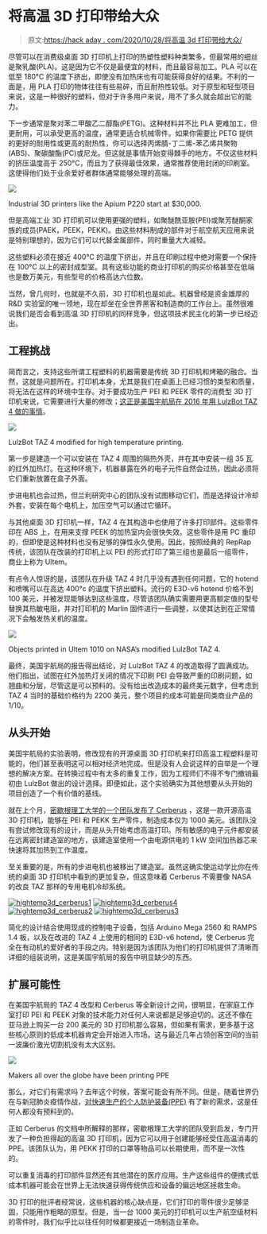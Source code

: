 # 将高温 3D 打印带给大众

> 原文:[https://hack aday . com/2020/10/28/将高温 3d 打印带给大众/](https://hackaday.com/2020/10/28/bringing-high-temperature-3d-printing-to-the-masses/)

尽管可以在消费级桌面 3D 打印机上打印的热塑性塑料种类繁多，但最常用的细丝是聚乳酸(PLA)。这是因为它不仅是最便宜的材料，而且最容易加工。PLA 可以在低至 180°C 的温度下挤出，即使没有加热床也有可能获得良好的结果。不利的一面是，用 PLA 打印的物体往往有些易碎，而且耐热性较低。对于原型和轻型项目来说，这是一种很好的塑料，但对于许多用户来说，用不了多久就会超出它的能力。

下一步通常是聚对苯二甲酸乙二醇酯(PETG)。这种材料并不比 PLA 更难加工，但更耐用，可以承受更高的温度，通常更适合机械零件。如果你需要比 PETG 提供的更好的耐用性或更高的耐热性，你可以选择丙烯腈-丁二烯-苯乙烯共聚物(ABS)、聚碳酸酯(PC)或尼龙。但这就是事情开始变得棘手的地方。不仅这些材料的挤压温度高于 250°C，而且为了获得最佳效果，通常推荐使用封闭的印刷室。这使得他们处于业余爱好者群体通常能够处理的高端。

[![](../Images/1fee1e4e6021e956b7d5ca2cb058744f.png)](https://hackaday.com/wp-content/uploads/2020/10/hightemp3d_apium.jpg)

Industrial 3D printers like the Apium P220 start at $30,000.

但是高端工业 3D 打印机可以使用更强的塑料，如聚醚酰亚胺(PEI)或聚芳醚酮家族的成员(PAEK，PEEK，PEKK)。由这些材料制成的部件对于航空航天应用来说是特别理想的，因为它们可以代替金属部件，同时重量大大减轻。

这些塑料必须在接近 400°C 的温度下挤出，并且在印刷过程中绝对需要一个保持在 100°C 以上的密封成型室。具有这些功能的商业打印机的购买价格甚至在低端也是数万美元，有些型号的价格高达六位数。

当然，曾几何时，也就是不久前，3D 打印机也是如此。机器曾经是资金雄厚的 R&D 实验室的唯一领地，现在却坐在全世界黑客和制造商的工作台上。虽然很难说我们是否会看到高温 3D 打印机的同样竞争，但这项技术民主化的第一步已经迈出。

## 工程挑战

简而言之，支持这些所谓工程塑料的机器需要是传统 3D 打印机和烤箱的融合。当然，这就是问题所在。打印机本身，尤其是我们在桌面上已经习惯的类型和质量，将无法在这样的环境中生存。对于要成功生产 PEI 和 PEEK 零件的消费型 3D 打印机来说，它需要进行大量的修改；[这正是美国宇航局在 2016 年用 LulzBot TAZ 4 做的事情](https://ntrs.nasa.gov/citations/20170000214)。

[![](../Images/e0d4907162b81fa7ef8bafe535afc600.png)](https://hackaday.com/wp-content/uploads/2020/10/hightemp3d_taz4.jpg)

LulzBot TAZ 4 modified for high temperature printing.

第一步是建造一个可以安装在 TAZ 4 周围的隔热外壳，并在其中安装一组 35 瓦的红外加热灯。在这种环境下，机器暴露在外的电子元件自然会过热，因此必须将它们重新放置在盒子外面。

步进电机也会过热，但兰利研究中心的团队没有试图移动它们，而是选择设计冷却外套，安装在每个电机上，加压空气可以通过它循环。

与其他桌面 3D 打印机一样，TAZ 4 在其构造中也使用了许多打印部件。这些零件印在 ABS 上，在用来支撑 PEEK 的加热室内会很快失效。这些零件是用 PC 重印的，但即使是这种材料也没有足够的弹性永久使用。因此，按照经典的 RepRap 传统，该团队在改装的打印机上以 PEI 的形式打印了第三组也是最后一组零件，商业上称为 Ultem。

有点令人惊讶的是，该团队在升级 TAZ 4 时几乎没有遇到任何问题，它的 hotend 和喷嘴可以在高达 400°c 的温度下挤出塑料。流行的 E3D-v6 hotend 价格不到 100 美元，并被发现能够达到这些温度，尽管该团队确实需要用更高额定值的型号替换其热敏电阻，并对打印机的 Marlin 固件进行一些调整，以使其达到在正常情况下会触发热关机的温度。

[![](../Images/7541d1d6939a7f61ec903e836de0400b.png)](https://hackaday.com/wp-content/uploads/2020/10/hightemp3d_nasaprints.jpg)

Objects printed in Ultem 1010 on NASA’s modified LulzBot TAZ 4.

最终，美国宇航局的报告得出结论，对 LulzBot TAZ 4 的改造取得了圆满成功。他们指出，试图在红外加热灯关闭的情况下印刷 PEI 会导致严重的印刷问题，如翘曲和分层，尽管这是可以预料的。没有给出改造成本的最终美元数字，但考虑到 TAZ 4 当时的基础价格约为 2200 美元，整个项目的成本可能是同类商业产品的 1/10。

## 从头开始

美国宇航局的实验表明，修改现有的开源桌面 3D 打印机来打印高温工程塑料是可能的，他们甚至表明这可以相对经济地完成。但是没有人会说这样的自举是一个理想的解决方案。在转换过程中有太多的重复工作，因为工程师们不得不专门撤销最初由 LulzBot 做出的设计选择。即便如此，这个实验确实为其他想要从头开始的项目创造了一个有价值的基线。

就在上个月，[密歇根理工大学的一个团队发布了 Cerberus](https://www.sciencedirect.com/science/article/pii/S2468067220300390) ，这是一款开源高温 3D 打印机，能够在 PEI 和 PEKK 生产零件，制造成本仅为 1000 美元。该团队没有尝试修改现有的设计，而是从头开始考虑高温打印。所有敏感的电子元件都安装在远离密封建造室的地方，该建造室使用一个由电源供电的 1 kW 空间加热器芯来快速将其加热到工作温度。

至关重要的是，所有的步进电机也被移出了建造室。虽然这确实使运动学比你在传统的桌面 3D 打印机中看到的更加复杂，但这意味着 Cerberus 不需要像 NASA 的改良 TAZ 那样的专用电机冷却系统。

 [![hightemp3d_cerberus1](../Images/8f6a05edc724217b2c4be250fd63f104.png "hightemp3d_cerberus1")](https://hackaday.com/2020/10/28/bringing-high-temperature-3d-printing-to-the-masses/hightemp3d_cerberus1/)  [![hightemp3d_cerberus4](../Images/717f56c455a12c7dfa86def5f1c7822e.png "hightemp3d_cerberus4")](https://hackaday.com/2020/10/28/bringing-high-temperature-3d-printing-to-the-masses/hightemp3d_cerberus4/)  [![hightemp3d_cerberus2](../Images/6b317db16db87d14f0ffed8218259152.png "hightemp3d_cerberus2")](https://hackaday.com/2020/10/28/bringing-high-temperature-3d-printing-to-the-masses/hightemp3d_cerberus2/)  [![hightemp3d_cerberus3](../Images/6e8ab94d93f0e19d38438b62ba9f88fc.png "hightemp3d_cerberus3")](https://hackaday.com/2020/10/28/bringing-high-temperature-3d-printing-to-the-masses/hightemp3d_cerberus3/) 

简化的设计结合使用现成的控制电子设备，包括 Arduino Mega 2560 和 RAMPS 1.4 板，以及在改进的 TAZ 4 上使用的相同的 E3D-v6 hotend，使 Cerberus 完全在有动机的爱好者的手段之内。特别是因为该团队为他们的打印机提供了清晰而详细的组装说明，这是美国宇航局的报告中明显缺少的东西。

## 扩展可能性

在美国宇航局的 TAZ 4 改型和 Cerberus 等全新设计之间，很明显，在家庭工作室打印 PEI 和 PEEK 对象的技术能力对任何人来说都是足够迫切的。这还不像在亚马逊上购买一台 200 美元的 3D 打印机那么容易，但如果有需求，更多基于这些核心原则的低成本机器肯定会开始进入市场。这与最近几年占领创客空间的当前一波廉价激光切割机没有太大区别。

[![](../Images/9f5998aa1fcab189671c3e97710536ed.png)](https://hackaday.com/wp-content/uploads/2020/03/prusacovid_thumb.jpg)

Makers all over the globe have been printing PPE

那么，对它们有需求吗？去年这个时候，答案可能会有所不同。但是，随着世界仍在与新冠肺炎疫情作战，[对快速生产的个人防护装备(PPE)](https://www.youtube.com/watch?v=Lpm8fx8_17M) 有了新的需求，这是任何人都没有预料到的。

正如 Cerberus 的文档中所解释的那样，密歇根理工大学的团队受到启发，专门开发了一种负担得起的高温 3D 打印机，因为它可以用于创建能够经受住高温消毒的 PPE。该团队认为，用 PEKK 打印的口罩等物品可以长期使用，而不是一次性的。

可以重复消毒的打印部件显然还有其他潜在的医疗应用。生产这些组件的便携式低成本机器可能会在世界上无法快速获得传统供应和设备的偏远地区拯救生命。

3D 打印的批评者经常说，这些机器的核心缺点是，它们打印的零件很少足够坚固，只能用作粗略的原型。但是，当一台 1000 美元的打印机可以生产航空级材料的零件时，我们似乎比以往任何时候都更接近一场制造业革命。